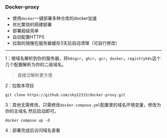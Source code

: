 ### Docker-proxy

- 使用`docker`一键部署多种仓库的docker加速
- 优化繁琐的搭建部署
- 部署超级简单
- 自动配置HTTPS
- 拉取的镜像在服务器缓存3天后自动清理（可自行修改）

---

1：根域名解析到你的服务器，将`k8sgcr`，`ghcr`，`gcr`，`docker`，`registryk8s`这个几个配置解析为你的二级域名。

> 直接泛解析更方便


2：拉取本项目
```
git clone https://github.com/sky22333/docker-proxy.git
```


3：其他无需修改，只需修改`docker-compose.yml`配置里的域名环境变量，修改为你的主域名
然后启动即可。
```
docker compose up -d
```

4：部署完成后访问域名查看
